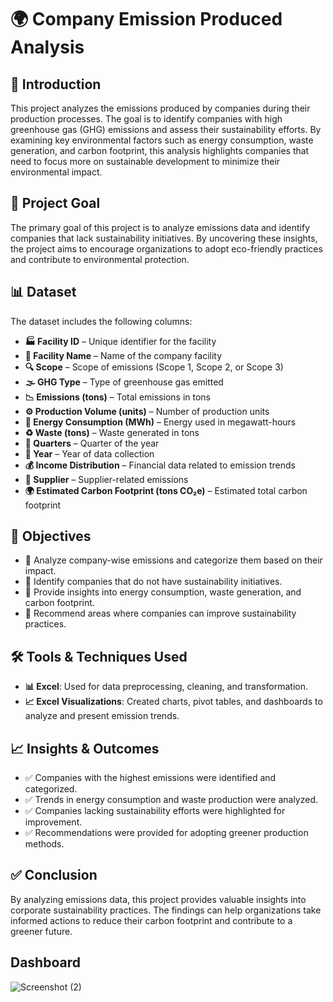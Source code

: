 # 🌍 Company Emission Produced Analysis

## 📌 Introduction
This project analyzes the emissions produced by companies during their production processes. The goal is to identify companies with high greenhouse gas (GHG) emissions and assess their sustainability efforts. By examining key environmental factors such as energy consumption, waste generation, and carbon footprint, this analysis highlights companies that need to focus more on sustainable development to minimize their environmental impact.

## 🎯 Project Goal
The primary goal of this project is to analyze emissions data and identify companies that lack sustainability initiatives. By uncovering these insights, the project aims to encourage organizations to adopt eco-friendly practices and contribute to environmental protection.

## 📊 Dataset
The dataset includes the following columns:
- **🏭 Facility ID** – Unique identifier for the facility
- **🏢 Facility Name** – Name of the company facility
- **🔍 Scope** – Scope of emissions (Scope 1, Scope 2, or Scope 3)
- **🌫️ GHG Type** – Type of greenhouse gas emitted
- **📉 Emissions (tons)** – Total emissions in tons
- **⚙️ Production Volume (units)** – Number of production units
- **🔋 Energy Consumption (MWh)** – Energy used in megawatt-hours
- **♻️ Waste (tons)** – Waste generated in tons
- **📅 Quarters** – Quarter of the year
- **📆 Year** – Year of data collection
- **💰 Income Distribution** – Financial data related to emission trends
- **🚚 Supplier** – Supplier-related emissions
- **🌍 Estimated Carbon Footprint (tons CO₂e)** – Estimated total carbon footprint

## 🎯 Objectives
- 📌 Analyze company-wise emissions and categorize them based on their impact.
- 📌 Identify companies that do not have sustainability initiatives.
- 📌 Provide insights into energy consumption, waste generation, and carbon footprint.
- 📌 Recommend areas where companies can improve sustainability practices.

## 🛠️ Tools & Techniques Used
- **📊 Excel**: Used for data preprocessing, cleaning, and transformation.
- **📈 Excel Visualizations**: Created charts, pivot tables, and dashboards to analyze and present emission trends.

## 📈 Insights & Outcomes
- ✅ Companies with the highest emissions were identified and categorized.
- ✅ Trends in energy consumption and waste production were analyzed.
- ✅ Companies lacking sustainability efforts were highlighted for improvement.
- ✅ Recommendations were provided for adopting greener production methods.

## ✅ Conclusion
By analyzing emissions data, this project provides valuable insights into corporate sustainability practices. The findings can help organizations take informed actions to reduce their carbon footprint and contribute to a greener future.

## Dashboard
![Screenshot (2)](https://github.com/user-attachments/assets/21e20196-c762-4db6-9b37-0a3c16557f41)






